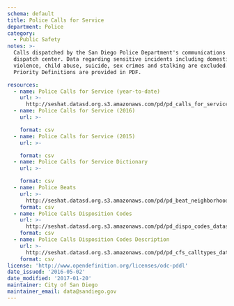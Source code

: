 ```yaml
---
schema: default
title: Police Calls for Service
department: Police
category:
  - Public Safety
notes: >-
  Calls dispatched by the San Diego Police Department's communications
  dispatch center. Data regarding sensitive incidents including domestic
  violence, child abuse, suicide, sex crimes and stalking are excluded.
  Priority Definitions are provided in PDF.

resources:
  - name: Police Calls for Service (year-to-date)
    url: >-
      http://seshat.datasd.org.s3.amazonaws.com/pd/pd_calls_for_service_2017_datasd.csv
  - name: Police Calls for Service (2016)
    url: >-

    format: csv
  - name: Police Calls for Service (2015)
    url: >-

    format: csv
  - name: Police Calls for Service Dictionary
    url: >-

    format: csv
  - name: Police Beats
    url: >-
      http://seshat.datasd.org.s3.amazonaws.com/pd/pd_beat_neighborhoods_datasd.csv
    format: csv
  - name: Police Calls Disposition Codes
    url: >-
      http://seshat.datasd.org.s3.amazonaws.com/pd/pd_dispo_codes_datasd.csv
    format: csv
  - name: Police Calls Disposition Codes Description
    url: >-
      http://seshat.datasd.org.s3.amazonaws.com/pd/pd_cfs_calltypes_datasd.csv
    format: csv
license: 'http://www.opendefinition.org/licenses/odc-pddl'
date_issued: '2016-05-02'
date_modified: '2017-01-20'
maintainer: City of San Diego
maintainer_email: data@sandiego.gov
---
```

